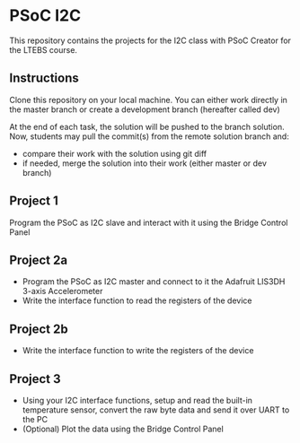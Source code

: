 # PSoC I2C

This repository contains the projects for the I2C class with PSoC Creator for the LTEBS course.

## Instructions
Clone this repository on your local machine. You can either work directly in the master branch or create a development branch (hereafter called dev)

At the end of each task, the solution will be pushed to the branch solution.
Now, students may pull the commit(s) from the remote solution branch and:
- compare their work with the solution using git diff
- if needed, merge the solution into their work (either master or dev branch)

## Project 1
Program the PSoC as I2C slave and interact with it using the Bridge Control Panel

## Project 2a
- Program the PSoC as I2C master and connect to it the Adafruit LIS3DH 3-axis Accelerometer
- Write the interface function to read the registers of the device

## Project 2b 
- Write the interface function to write the registers of the device

## Project 3
- Using your I2C interface functions, setup and read the built-in temperature sensor, convert the raw byte data and send it over UART to the PC
- (Optional) Plot the data using the Bridge Control Panel
